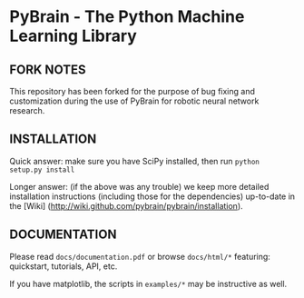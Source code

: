 PyBrain - The Python Machine Learning Library
===============================================

FORK NOTES
----------
This repository has been forked for the purpose of bug fixing and
customization during the use of PyBrain for robotic neural network
research.


INSTALLATION
------------
Quick answer: make sure you have SciPy installed, then run
```python setup.py install```
	
Longer answer: (if the above was any trouble) we keep more
detailed installation instructions (including those
for the dependencies) up-to-date in the [Wiki]
(http://wiki.github.com/pybrain/pybrain/installation).


DOCUMENTATION
-------------
Please read ```docs/documentation.pdf``` or browse ```docs/html/*```
featuring: quickstart, tutorials, API, etc.

If you have matplotlib, the scripts in ```examples/*``` may be instructive
as well.
